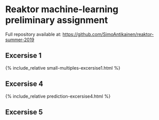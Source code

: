 # Reaktor machine-learning preliminary assignment

Full repository available at: https://github.com/SimoAntikainen/reaktor-summer-2019


## Excersise 1

{% include_relative small-multiples-excersise1.html %}



## Excersise 4

{% include_relative prediction-excersise4.html %}



## Excersise 5




